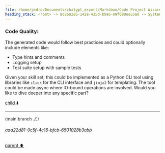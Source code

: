```yaml
---
file: /home/pedro/Documents/chatgpt_export/Markdown/Code Project Wizard.md
heading_stack: <root> -> 8c269285-142e-435d-b9a6-09f088ee55a0 -> System -> 3f14cc08-f4b7-4f8c-8004-80585ceb35cb -> System -> aaa238c5-ebfb-4a7c-a2a9-36a5e8e7f8b4 -> User -> 82599f1c-3cc9-483f-aec3-3ac7d27a364e -> Assistant -> Features: -> Workflow: -> Example Interaction: -> Output: -> Code Quality:
---
```

### Code Quality:

The generated code would follow best practices and could optionally include elements like:

- Type hints and comments
- Logging setup
- Test suite setup with sample tests

Given your skill set, this could be implemented as a Python CLI tool using libraries like `click` for the CLI interface and `jinja2` for templating. The tool could be made async where IO-bound operations are involved. Would you like to dive deeper into any specific part?

[child ⬇️](#aaa22d81-0c5f-4c16-bfcb-6501028b3abb)

---

(main branch ⎇)
###### aaa22d81-0c5f-4c16-bfcb-6501028b3abb
[parent ⬆️](#82599f1c-3cc9-483f-aec3-3ac7d27a364e)
